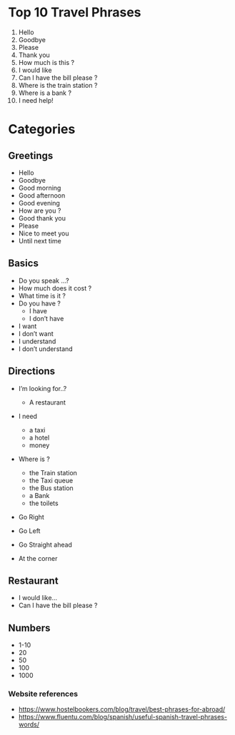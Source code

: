 # Top 10 Travel Phrases

1. Hello
2. Goodbye
3. Please
4. Thank you
5. How much is this ?
6. I would like
7. Can I have the bill please ?
8. Where is the train station ?
9. Where is a bank ?
10. I need help!

# Categories

## Greetings
- Hello
- Goodbye
- Good morning
- Good afternoon
- Good evening
- How are you ?
- Good thank you
- Please
- Nice to meet you
- Until next time

## Basics

- Do you speak …?
- How much does it cost ?
- What time is it ?
- Do you have ?
  - I have
  - I don’t have
- I want
- I don’t want
- I understand
- I don’t understand

## Directions
- I’m looking for..?
  - A restaurant
- I need
  - a taxi
  - a hotel
  - money

- Where is ?
  - the Train station
  - the Taxi queue
  - the Bus station
  - a Bank
  - the toilets

- Go Right
- Go Left
- Go Straight ahead
- At the corner

## Restaurant

- I would like…
- Can I have the bill please ?

## Numbers
- 1-10
- 20
- 50
- 100
- 1000

### Website references

- https://www.hostelbookers.com/blog/travel/best-phrases-for-abroad/
- https://www.fluentu.com/blog/spanish/useful-spanish-travel-phrases-words/
